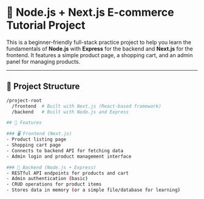 # 🛒 Node.js + Next.js E-commerce Tutorial Project

This is a beginner-friendly full-stack practice project to help you learn the fundamentals of **Node.js** with **Express** for the backend and **Next.js** for the frontend. It features a simple product page, a shopping cart, and an admin panel for managing products.

---

## 📁 Project Structure

```bash
/project-root
  /frontend  # Built with Next.js (React-based framework)
  /backend   # Built with Node.js and Express

## 🚀 Features

### 🖥 Frontend (Next.js)
- Product listing page  
- Shopping cart page  
- Connects to backend API for fetching data  
- Admin login and product management interface  

### 🔧 Backend (Node.js + Express)
- RESTful API endpoints for products and cart  
- Admin authentication (basic)  
- CRUD operations for product items  
- Stores data in memory (or a simple file/database for learning)  
